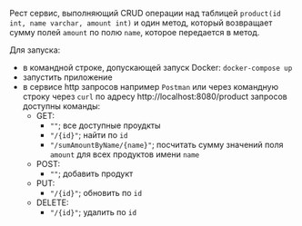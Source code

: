 Рест сервис, выполняющий CRUD операции над таблицей `product(id int, name varchar, amount int)` и один метод, который возвращает сумму полей `amount` по полю `name`, которое передается в метод.

Для запуска:
- в командной строке, допускающей запуск Docker: `docker-compose up`
- запустить приложение
- в сервисе http запросов например `Postman` или через командную строку через `curl` по адресу http://localhost:8080/product запросов доступны команды:
    - GET: 
      - `""`; все доступные проудкты
      - `"/{id}"`; найти по `id`
      - `"/sumAmountByName/{name}"`; посчитать сумму значений поля `amount` для всех продуктов имени `name`
    - POST:
      - `""`; добавить продукт
    - PUT: 
      - `"/{id}"`; обновить по `id` 
    - DELETE: 
      - `"/{id}"`; удалить по `id`
